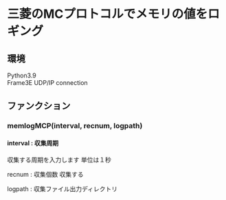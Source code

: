 # 三菱のMCプロトコルでメモリの値をロギング

## 環境
Python3.9  
Frame3E UDP/IP connection

## ファンクション
### memlogMCP(interval, recnum, logpath)
#### interval : 収集周期
収集する周期を入力します 単位は１秒

recnum : 収集個数
収集する

logpath : 収集ファイル出力ディレクトリ




